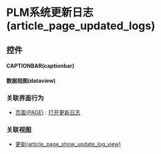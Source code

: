 # PLM系统更新日志(article_page_updated_logs)  <!-- {docsify-ignore-all} -->




## 控件
#### CAPTIONBAR(captionbar)

#### 数据视图(dataview)



### 关联界面行为
  * [页面(PAGE)](module/Wiki/article_page) : [打开更新日志](module/Wiki/article_page#界面行为)

### 关联视图
  * [更新(article_page_show_update_log_view)](app/view/article_page_show_update_log_view)

<script>
 const { createApp } = Vue
  createApp({
    data() {
      return {

      }
    }
  }).use(ElementPlus).mount('#app')
</script>